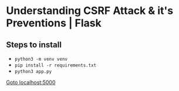 # Understanding CSRF Attack & it's Preventions | Flask

## Steps to install

* `python3 -m venv venv`
* `pip install -r requirements.txt`
* `python3 app.py`

[Goto localhost:5000](http://127.0.0.1:5000/)
